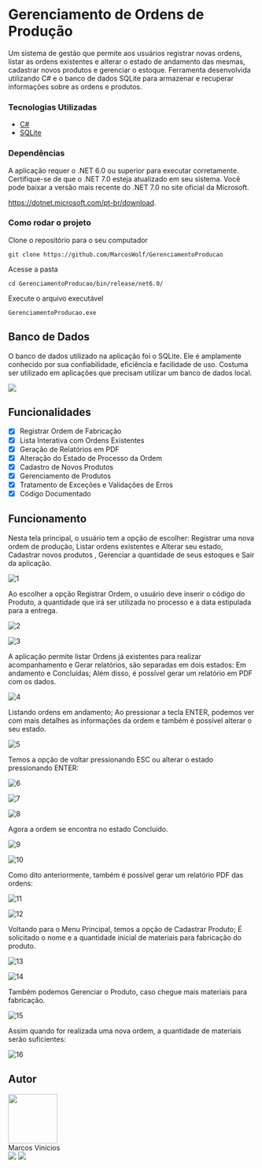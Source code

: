 # Gerenciamento de Ordens de Produção

Um sistema de gestão que permite aos usuários registrar novas ordens, listar as ordens existentes e alterar o estado de andamento das mesmas, cadastrar novos produtos e gerenciar o estoque. Ferramenta desenvolvida utilizando C# e o banco de dados SQLite para armazenar e recuperar informações sobre as ordens e produtos.

### Tecnologias Utilizadas

* [C#](https://dotnet.microsoft.com/pt-br/languages/csharp)
* [SQLite](https://www.sqlite.org/)

### Dependências

A aplicação requer o .NET 6.0 ou superior para executar corretamente. Certifique-se de que o .NET 7.0 esteja atualizado em seu sistema. Você pode baixar a versão mais recente do .NET 7.0 no site oficial da Microsoft.

https://dotnet.microsoft.com/pt-br/download.


### Como rodar o projeto

Clone o repositório para o seu computador

```
git clone https://github.com/MarcosWolf/GerenciamentoProducao
```

Acesse a pasta

```
cd GerenciamentoProducao/bin/release/net6.0/
```

Execute o arquivo executável

```
GerenciamentoProducao.exe
```

## Banco de Dados

O banco de dados utilizado na aplicação foi o SQLite. Ele é amplamente conhecido por sua confiabilidade, eficiência e facilidade de uso. Costuma ser utilizado em aplicações que precisam utilizar um banco de dados local. 

[![](https://mermaid.ink/img/pako:eNp9Uc2KAjEMfpWSq_oCxaNX2YW9FpYwiVp2JnXTVBh03t1qB5cB2V7afj_J1_QKXSIGD12POe8iHhWHIK6uT01UOnPb22bjPpRYF7h3qyjmzu32HWnpqnQ2jXJ8KQQH_q_Cb0GxaGOQpnomao2vDXHNkB7Qq6F7n2Oh_Ss9U3O0xhL38cI67tD4jTkbWsmNmILAGgbWASPVqT2DBbAT17eBr0dC_QkQZKo6LJa-RunAmxZeQzlTbTEPGfwB-1xRpmhJ9_M3PLbpDlqtiG8?type=png)](https://mermaid.live/edit#pako:eNp9Uc2KAjEMfpWSq_oCxaNX2YW9FpYwiVp2JnXTVBh03t1qB5cB2V7afj_J1_QKXSIGD12POe8iHhWHIK6uT01UOnPb22bjPpRYF7h3qyjmzu32HWnpqnQ2jXJ8KQQH_q_Cb0GxaGOQpnomao2vDXHNkB7Qq6F7n2Oh_Ss9U3O0xhL38cI67tD4jTkbWsmNmILAGgbWASPVqT2DBbAT17eBr0dC_QkQZKo6LJa-RunAmxZeQzlTbTEPGfwB-1xRpmhJ9_M3PLbpDlqtiG8)

## Funcionalidades

- [X] Registrar Ordem de Fabricação
- [X] Lista Interativa com Ordens Existentes
- [X] Geração de Relatórios em PDF
- [X] Alteração do Estado de Processo da Ordem
- [X] Cadastro de Novos Produtos
- [X] Gerenciamento de Produtos
- [X] Tratamento de Exceções e Validações de Erros
- [X] Código Documentado 

## Funcionamento


Nesta tela principal, o usuário tem a opção de escolher: Registrar uma nova ordem de produção, Listar ordens existentes e Alterar seu estado, Cadastrar novos produtos , Gerenciar a quantidade de seus estoques e Sair da aplicação.

![1](https://github.com/MarcosWolf/GerenciamentoProducao/assets/26293082/75fc48aa-cd72-459c-ad5a-4e87f36be21b)

Ao escolher a opção Registrar Ordem, o usuário deve inserir o código do Produto, a quantidade que irá ser utilizada no processo e a data estipulada para a entrega.

![2](https://github.com/MarcosWolf/GerenciamentoProducao/assets/26293082/0ee8f9c3-c566-431b-b5bf-2ab91a1df40a)

![3](https://github.com/MarcosWolf/GerenciamentoProducao/assets/26293082/14635a76-71d3-4ff7-97bf-268289bc7398)

A aplicação permite listar Ordens já existentes para realizar acompanhamento e Gerar relatórios, são separadas em dois estados: Em andamento e Concluídas; Além disso, é possível gerar um relatório em PDF com os dados.

![4](https://github.com/MarcosWolf/GerenciamentoProducao/assets/26293082/70505338-5963-45c3-b165-035af715f7e8)

Listando ordens em andamento; Ao pressionar a tecla ENTER, podemos ver com mais detalhes as informações da ordem e também é possível alterar o seu estado.

![5](https://github.com/MarcosWolf/GerenciamentoProducao/assets/26293082/13703414-0bd5-4e0e-93bc-7e2edb7e5efb)

Temos a opção de voltar pressionando ESC ou alterar o estado pressionando ENTER:

![6](https://github.com/MarcosWolf/GerenciamentoProducao/assets/26293082/df2d9fad-9865-498e-a2ee-8350d29723a5)

![7](https://github.com/MarcosWolf/GerenciamentoProducao/assets/26293082/040cd7c7-a278-47ee-9625-e96f386b46f8)

![8](https://github.com/MarcosWolf/GerenciamentoProducao/assets/26293082/585b6559-90ca-4a6e-aa9f-c37c7e77ced9)

Agora a ordem se encontra no estado Concluído.

![9](https://github.com/MarcosWolf/GerenciamentoProducao/assets/26293082/df06488d-173b-4e81-bc68-5a902ffbc3e3)

![10](https://github.com/MarcosWolf/GerenciamentoProducao/assets/26293082/ff7a6bc3-60f1-4140-a3c0-4e2c1fb8d4f3)

Como dito anteriormente, também é possível gerar um relatório PDF das ordens:

![11](https://github.com/MarcosWolf/GerenciamentoProducao/assets/26293082/66368e48-0e02-435b-a446-7df62f797ffb)

![12](https://github.com/MarcosWolf/GerenciamentoProducao/assets/26293082/955248d0-e82d-43e2-b983-d878f24168b1)

Voltando para o Menu Principal, temos a opção de Cadastrar Produto; É solicitado o nome e a quantidade inicial de materiais para fabricação do produto.

![13](https://github.com/MarcosWolf/GerenciamentoProducao/assets/26293082/47640a52-68ff-4243-80ca-313c85d124d9)

![14](https://github.com/MarcosWolf/GerenciamentoProducao/assets/26293082/4a695d06-43b9-4fce-b38e-d372a2ba3f02)

Também podemos Gerenciar o Produto, caso chegue mais materiais para fabricação.

![15](https://github.com/MarcosWolf/GerenciamentoProducao/assets/26293082/de26910c-9d9e-4327-9a26-9701b04d4dd8)

Assim quando for realizada uma nova ordem, a quantidade de materiais serão suficientes:

![16](https://github.com/MarcosWolf/GerenciamentoProducao/assets/26293082/9c91cd1c-1d10-4f33-b025-5d2aa3d1fc20)

##  Autor

   <a href="https://www.marcoswolf.com.br/">
    <img style="width:100px" src="https://avatars.githubusercontent.com/u/26293082?v=4" alt=""/>
    <br />    
   </a>
   Marcos Vinícios
   
   <div>
   	<a href="mailto:contato@marcoswolf.com.br"><img src="https://img.shields.io/badge/Gmail-D14836?style=for-the-badge&logo=gmail&logoColor=white"/></a>
   	<a href="https://www.linkedin.com/in/marcoswolf/" target="_blank" rel="noopener noreferrer"><img src="https://img.shields.io/badge/LinkedIn-0077B5?style=for-the-badge&logo=linkedin&logoColor=white"/></a>
   </div>
</div>

















